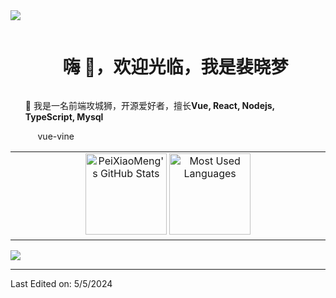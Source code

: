   <!--horizontal divider(gradiant)-->
<img src="https://user-images.githubusercontent.com/73097560/115834477-dbab4500-a447-11eb-908a-139a6edaec5c.gif">
<!--h1 without bottom border-->
<div id="user-content-toc">
  <ul align="center">
    <summary><h1 style="display: inline-block">嗨 👋，欢迎光临，我是裴晓梦</h1></summary>
  </ul>
</div>
<!--- snake -->
<div align="center">
  <!-- <img src="https://github.com/1999AZZAR/1999AZZAR/blob/main/resources/img/grid-snake.svg" alt="snake"> -->
</div>
<!--h2 without bottom border-->
<!-- <div id="user-content-toc">
  <ul align="center">
    <summary><h2 style="display: inline-block">Confusion is part of Programming</h2></summary>
  </ul>
</div> -->
<!--Intro start-->
<ul>
<p>🔭 我是一名前端攻城狮，开源爱好者，擅长<strong>Vue, React, Nodejs, TypeScript, Mysql</strong></p>
<p>&nbsp;&nbsp;&nbsp;&nbsp; vue-vine</p>
<!-- <li> -->
<!-- <li>
<p>🌱 I’m currently learning <strong>to put together multiple Hyper Beast Stack for Scalable Applications.</strong></p>
</li>
<li>
<p>☁️ I’ve keen interest in cloud computing. So,I’m learning <strong>AWS</strong></p>
</li>
<li>
<p>📝 I regularly write articles on <a href="https://1010nishant.hashnode.dev/">Hashnode</a></p>
</li>
<li>
<p>💬 Ask me about <strong>AWS, react, react-native, nodejs, mongoDB</strong></p>
</li> -->
<!-- <li>
<p>📫 Feel free to reach me out <strong><a href="mailto:nishantjangid6377@gmail.com">nishantjangid6377@gmail.com</a></strong></p>
</li>
<li>
<p>🏠 Also We’ve a tech community called <a href="https://discord.com/invite/p4TWyft886">Dev Hac</a>.</p>
</li> -->
</ul>
<!--Intro end-->
<!--- stats & Trophy (start) -->
<table align="center">
<tbody><tr border="none">
<td width="50%" align="center">
  <!-- <img align="left" src="https://github-readme-stats.vercel.app/api?username=PeiXiaoMeng&amp;theme=dark&amp;show_icons=true&amp;count_private=true">
  <img align="right" src="https://github-readme-stats.vercel.app/api/top-langs?username=PeiXiaoMeng&amp;show_icons=true&amp;theme=dark&amp;locale=en&amp;layout=compact" alt="PeiXiaoMeng"> -->

  <img height="130px" src="https://github-readme-stats.vercel.app/api?username=PeiXiaoMeng&hide_title=true&show_icons=true&hide=issues&include_all_commits=true&count_private=true&theme=graywhite&hide_border=true&bg_color=45,ff7979,ffd479,fffc79,73fa79" alt="PeiXiaoMeng's GitHub Stats"> 
  <img height="130px" src="https://github-readme-stats.vercel.app/api/top-langs?username=PeiXiaoMeng&hide_title=true&layout=compact&theme=graywhite&hide_border=true&bg_color=45,fffc79,73fa79,75f0db" alt="Most Used Languages">

  <!-- <img title="🔥 Get streak stats for your profile at git.io/streak-stats" alt="Mark streak" src="https://github-readme-streak-stats.herokuapp.com/?user=PeiXiaoMeng&amp;theme=dark&amp;hide_border=false">  -->
</td>
<!-- <td width="50%" align="center">
  <img align="center" src="https://github-readme-stats.anuraghazra1.vercel.app/api/top-langs/?username=PeiXiaoMeng&amp;theme=dark&amp;hide_border=false&amp;no-bg=true&amp;no-frame=true&amp;langs_count=10">
  </td> -->
</tr>
</tbody></table>
<!--- stats (end) -->
<!--- trophy (start) -->
<!-- <div align="center">
  <a href="https://github.com/ryo-ma/github-profile-trophy" title="Go to Source">
      <img align="center" width="84%" src="https://github-profile-trophy.vercel.app/?username=1010nishant&amp;theme=radical&amp;row=1&amp;column=7&amp;margin-h=15&amp;margin-w=5&amp;no-bg=true" alt="TROPHY">
    </a>
</div> -->
<!--- trophy (start) -->
<p></p>        
<!--- stats (end) -->
<!--h1 without bottom border-->
<!-- <div id="user-content-toc">
  <ul align="center">
    <summary><h2 style="display: inline-block">Technologies That I Know👨🏻‍💻</h2></summary>
  </ul>
</div> -->
<!--tech stack icons-->
<!-- <p align="center">
  <a href="https://skillicons.dev">
    <img src="https://skillicons.dev/icons?i=git,aws,bootstrap,c,cpp,css,discord,docker,dynamodb,express,figma,firebase,github,html,idea,java,js,kotlin,linux,md,materialui,mongodb,mysql,nextjs,nodejs,postman,py,react,redux,tailwind,ts,vscode&amp;perline=14">
  </a>
</p> -->
<!-- Connect with me -->
<!--h2 without bottom border-->
<!-- <div id="user-content-toc">
  <ul align="center">
    <summary><h2 style="display: inline-block">Connect With Me🤝</h2></summary>
  </ul>
</div> -->
<!--icons and links-->
<!-- <p align="center">
<a href="https://www.linkedin.com/in/1010nishant/" target="blank"><img align="center" src="https://user-images.githubusercontent.com/88904952/234979284-68c11d7f-1acc-4f0c-ac78-044e1037d7b0.png" alt="linkedin" height="50" width="50"></a>
<a href="https://twitter.com/1010nishant" target="blank"><img align="center" src="https://user-images.githubusercontent.com/88904952/234980676-61bfb021-ecc8-48f7-88e6-34c1b06c4a58.png" alt="twitter" height="50" width="50"></a> 
<a href="https://www.instagram.com/nishant.jangir.1010/" target="blank"><img align="center" src="https://user-images.githubusercontent.com/88904952/234981169-2dd1e58f-4b7e-468c-8213-034ba62156c3.png" alt="instagram" height="50" width="50"></a>
<a href="https://1010nishant.hashnode.dev/" target="blank"><img align="center" src="https://user-images.githubusercontent.com/88904952/234982196-562aea17-5532-4550-8c08-1c7cb994a541.png" alt="hashnode" height="50" width="50"></a>
<a href="https://discord.gg/UjwKkJsXsf" target="blank"><img align="center" src="https://user-images.githubusercontent.com/88904952/234982627-019fd336-6248-453c-9b05-97c13fd1d207.png" alt="discord" height="50" width="50"></a>
</p> -->
<!--profile visit count-->
<!-- <div align="center">
<p><a href="https://visitcount.itsvg.in"><img src="https://visitcount.itsvg.in/api?id=1010nishant&amp;icon=3&amp;color=6" alt=""></a></p>
</div> -->
<!--horizontal divider(gradiant)-->
<img src="https://user-images.githubusercontent.com/73097560/115834477-dbab4500-a447-11eb-908a-139a6edaec5c.gif">
<hr>
<!-- <p>Credit: <a href="https://github.com/1010nishant">1010nishant</a></p> -->
<p>Last Edited on: 5/5/2024</p> 